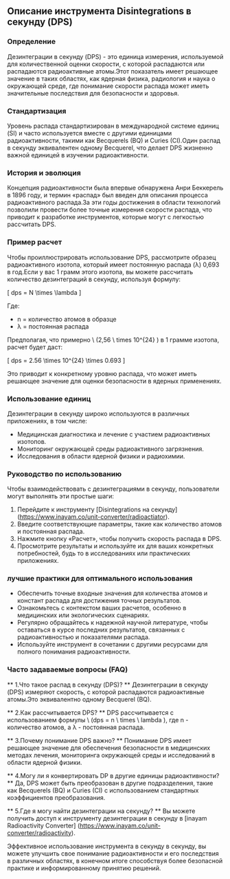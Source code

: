 ## Описание инструмента Disintegrations в секунду (DPS)

### Определение
Дезинтеграции в секунду (DPS) - это единица измерения, используемой для количественной оценки скорости, с которой распадаются или распадаются радиоактивные атомы.Этот показатель имеет решающее значение в таких областях, как ядерная физика, радиология и наука о окружающей среде, где понимание скорости распада может иметь значительные последствия для безопасности и здоровья.

### Стандартизация
Уровень распада стандартизирован в международной системе единиц (SI) и часто используется вместе с другими единицами радиоактивности, такими как Becquerels (BQ) и Curies (CI).Один распад в секунду эквивалентен одному Becquerel, что делает DPS жизненно важной единицей в изучении радиоактивности.

### История и эволюция
Концепция радиоактивности была впервые обнаружена Анри Беккерель в 1896 году, и термин «распад» был введен для описания процесса радиоактивного распада.За эти годы достижения в области технологий позволили провести более точные измерения скорости распада, что приводит к разработке инструментов, которые могут с легкостью рассчитать DPS.

### Пример расчет
Чтобы проиллюстрировать использование DPS, рассмотрите образец радиоактивного изотопа, который имеет постоянную распада (λ) 0,693 в год.Если у вас 1 грамм этого изотопа, вы можете рассчитать количество дезинтеграций в секунду, используя формулу:

\[ dps = N \times \lambda \]

Где:
- n = количество атомов в образце
- λ = постоянная распада

Предполагая, что примерно \ (2,56 \ times 10^{24} \) в 1 грамме изотопа, расчет будет даст:

\[ dps = 2.56 \times 10^{24} \times 0.693 \]

Это приводит к конкретному уровню распада, что может иметь решающее значение для оценки безопасности в ядерных применениях.

### Использование единиц
Дезинтеграции в секунду широко используются в различных приложениях, в том числе:
- Медицинская диагностика и лечение с участием радиоактивных изотопов.
- Мониторинг окружающей среды радиоактивного загрязнения.
- Исследования в области ядерной физики и радиохимии.

### Руководство по использованию
Чтобы взаимодействовать с дезинтеграциями в секунду, пользователи могут выполнять эти простые шаги:
1. Перейдите к инструменту [Disintegrations на секунду] (https://www.inayam.co/unit-converter/radioactiator).
2. Введите соответствующие параметры, такие как количество атомов и постоянная распада.
3. Нажмите кнопку «Расчет», чтобы получить скорость распада в DPS.
4. Просмотрите результаты и используйте их для ваших конкретных потребностей, будь то в исследованиях или практических приложениях.

### лучшие практики для оптимального использования
- Обеспечить точные входные значения для количества атомов и констант распада для достижения точных результатов.
- Ознакомьтесь с контекстом ваших расчетов, особенно в медицинских или экологических сценариях.
- Регулярно обращайтесь к надежной научной литературе, чтобы оставаться в курсе последних результатов, связанных с радиоактивностью и показателями распада.
- Используйте инструмент в сочетании с другими ресурсами для полного понимания радиоактивности.

### Часто задаваемые вопросы (FAQ)

** 1.Что такое распад в секунду (DPS)? **
Дезинтеграции в секунду (DPS) измеряют скорость, с которой распадаются радиоактивные атомы.Это эквивалентно одному Becquerel (BQ).

** 2.Как рассчитывается DPS? **
DPS рассчитывается с использованием формулы \ (dps = n \ times \ lambda \), где n - количество атомов, а λ - постоянная распада.

** 3.Почему понимание DPS важно? **
Понимание DPS имеет решающее значение для обеспечения безопасности в медицинских методах лечения, мониторинга окружающей среды и исследований в области ядерной физики.

** 4.Могу ли я конвертировать DP в другие единицы радиоактивности? **
Да, DPS может быть преобразован в другие подразделения, такие как Becquerels (BQ) и Curies (CI) с использованием стандартных коэффициентов преобразования.

** 5.Где я могу найти дезинтеграции на секунду? **
Вы можете получить доступ к инструменту дезинтеграции в секунду в [inayam Radioactivity Converter] (https://www.inayam.co/unit-converter/radioactivity).

Эффективное использование инструмента в секунду в секунду, вы можете улучшить свое понимание радиоактивности и его последствия в различных областях, в конечном итоге способствуя более безопасной практике и информированному принятию решений.
